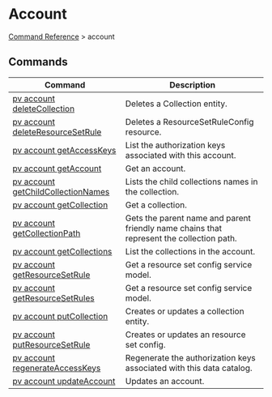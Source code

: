 # Account
[Command Reference](../../../README.md#command-reference) > account

## Commands
| Command | Description |
| --- | --- |
| [pv account deleteCollection](./deleteCollection.md) | Deletes a Collection entity. |
| [pv account deleteResourceSetRule](./deleteResourceSetRule.md) | Deletes a ResourceSetRuleConfig resource. |
| [pv account getAccessKeys](./getAccessKeys.md) | List the authorization keys associated with this account. |
| [pv account getAccount](./getAccount.md) | Get an account. |
| [pv account getChildCollectionNames](./getChildCollectionNames.md) | Lists the child collections names in the collection. |
| [pv account getCollection](./getCollection.md) | Get a collection. |
| [pv account getCollectionPath](./getCollectionPath.md) | Gets the parent name and parent friendly name chains that represent the collection path. |
| [pv account getCollections](./getCollections.md) | List the collections in the account. |
| [pv account getResourceSetRule](./getResourceSetRule.md) | Get a resource set config service model. |
| [pv account getResourceSetRules](./getResourceSetRules.md) | Get a resource set config service model. |
| [pv account putCollection](./putCollection.md) | Creates or updates a collection entity. |
| [pv account putResourceSetRule](./putResourceSetRule.md) | Creates or updates an resource set config. |
| [pv account regenerateAccessKeys](./regenerateAccessKeys.md) | Regenerate the authorization keys associated with this data catalog. |
| [pv account updateAccount](./updateAccount.md) | Updates an account. |
